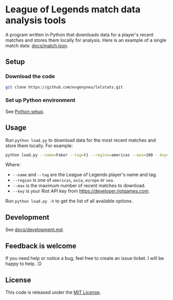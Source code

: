 # League of Legends match data analysis tools

A program written in Python that downloads data for a player's recent matches and stores them locally for analysis. Here is an example of a single match data: [docs/match.json](docs/match.json).

## Setup

### Download the code

```bash
git clone https://github.com/evgenyneu/lolstats.git
```

### Set up Python environment

See [Python setup](docs/python_setup.md).

## Usage

Run `python load.py` to download data for the most recent matches and store them locally. For example:

```bash
python load.py --name=Faker --tag=t1 --region=americas --max=100 --key=your_api_key
```

Where:

  * `--name` and `--tag` are the League of Legends player's name and tag.
  * `--region` is one of `americas`, `asia`, `europe` or `sea`.
  * `--max` is the maximum number of recent matches to download.
  * `--key` is your Riot API key from https://developer.riotgames.com.

Run `python load.py -h` to get the list of all available options.


## Development

See [docs/development.md](docs/development.md).


## Feedback is welcome

If you need help or notice a bug, feel free to create an issue ticket. I will be happy to help. :D


## License

This code is released under the [MIT License](LICENSE).

